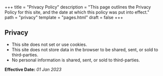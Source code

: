 +++
title = "Privacy Policy"
description = "This page outlines the Privacy Policy for this site, and the date at which this policy was put into effect."
path = "privacy"
template = "pages.html"
draft = false
+++

## Privacy

- This site does not set or use cookies.
- This site does not store data in the browser to be shared, sent, or sold to third-parties.
- No personal information is shared, sent, or sold to third-parties.

**Effective Date:** _01 Jan 2023_
